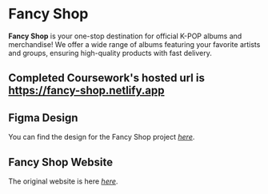 # Fancy Shop

**Fancy Shop** is your one-stop destination for official K-POP albums and merchandise! We offer a wide range of albums featuring your favorite artists and groups, ensuring high-quality products with fast delivery.

## Completed Coursework's hosted url is https://fancy-shop.netlify.app

## Figma Design

You can find the design for the Fancy Shop project *[here](https://www.figma.com/design/grcAByXupQmYxrBX3YN0Ht/Fancy-shop-(Copy)?node-id=1-758&node-type=canvas&m=dev)*.

## Fancy Shop Website

The original website is here *[here](https://fancyshop.uz)*.

